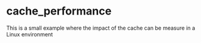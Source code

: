 # cache_performance
This is a small example where the impact of the cache can be measure in a Linux environment

